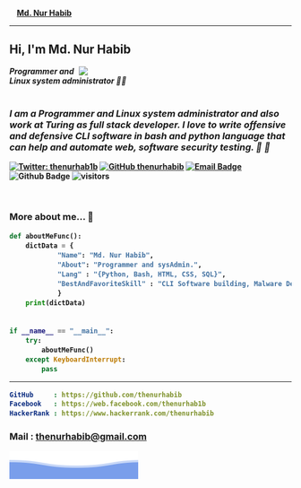 
 <b> &nbsp; &nbsp; [Md. Nur Habib](https://github.com/thenurhabib) <br>
<!-- <img src="https://hrcdn.net/community-frontend/assets/badges/python-f70befd824.svg" width="20px" > <b> Python Developer. </b> -->
<hr>

 <h2> Hi, I'm Md. Nur Habib</h2>
<img align='right' src="https://github-readme-stats.vercel.app/api?username=thenurhabib&show_icons=true&theme=radical" width="380">
<p><em>Programmer and Linux system administrator 🧑‍💻<br>
<br>

### I am a Programmer and Linux system administrator and also work at Turing as full stack developer. I love to write offensive and defensive CLI software in bash and python language that can help and automate web, software security testing.  📔 🤖

</em></p>

[![Twitter: thenurhab1b](https://img.shields.io/twitter/follow/thenurhabib?style=flat-square)](https://twitter.com/thenurhab1b)
[![GitHub thenurhabib](https://img.shields.io/github/followers/thenurhabib?label=follow%20github&style=flat-square)](https://github.com/thenurhabib)
[![Email Badge](https://img.shields.io/badge/-Email-c14438?style=flat-square&logo=Gmail&logoColor=white&link=mailto:thenurhabib@gmail.com)](mailto:thenurhabib@gmail.com)
![Github Badge](https://img.shields.io/badge/-Github-232323?style=flat-square&logo=Github&logoColor=white&link=https://www.github.com/thenurhabib)
![visitors](https://visitor-badge.laobi.icu/badge?page_id=thenurhabib)



<br>

### More about me...  👾

```python
def aboutMeFunc():
    dictData = {
            "Name": "Md. Nur Habib",
            "About": "Programmer and sysAdmin.",
            "Lang" : "{Python, Bash, HTML, CSS, SQL}",
            "BestAndFavoriteSkill" : "CLI Software building, Malware Development"
            }
    print(dictData)


if __name__ == "__main__":
    try:
        aboutMeFunc()
    except KeyboardInterrupt:
        pass

```
---


 
 ```yaml
 GitHub     : https://github.com/thenurhabib
 Facebook   : https://web.facebook.com/thenurhab1b 
 HackerRank : https://www.hackerrank.com/thenurhabib
```
 ### Mail : thenurhabib@gmail.com
 
<img src="./bgbotom.svg">
